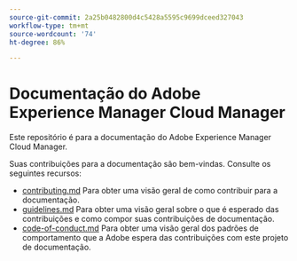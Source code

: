 ```yaml
---
source-git-commit: 2a25b0482800d4c5428a5595c9699dceed327043
workflow-type: tm+mt
source-wordcount: '74'
ht-degree: 86%

---
```

# Documentação do Adobe Experience Manager Cloud Manager

Este repositório é para a documentação do Adobe Experience Manager Cloud Manager.

Suas contribuições para a documentação são bem-vindas. Consulte os seguintes recursos:

* [contributing.md](contributing.md) Para obter uma visão geral de como contribuir para a documentação.
* [guidelines.md](guidelines.md) Para obter uma visão geral sobre o que é esperado das contribuições e como compor suas contribuições de documentação.
* [code-of-conduct.md](code-of-conduct.md) Para obter uma visão geral dos padrões de comportamento que a Adobe espera das contribuições com este projeto de documentação.
